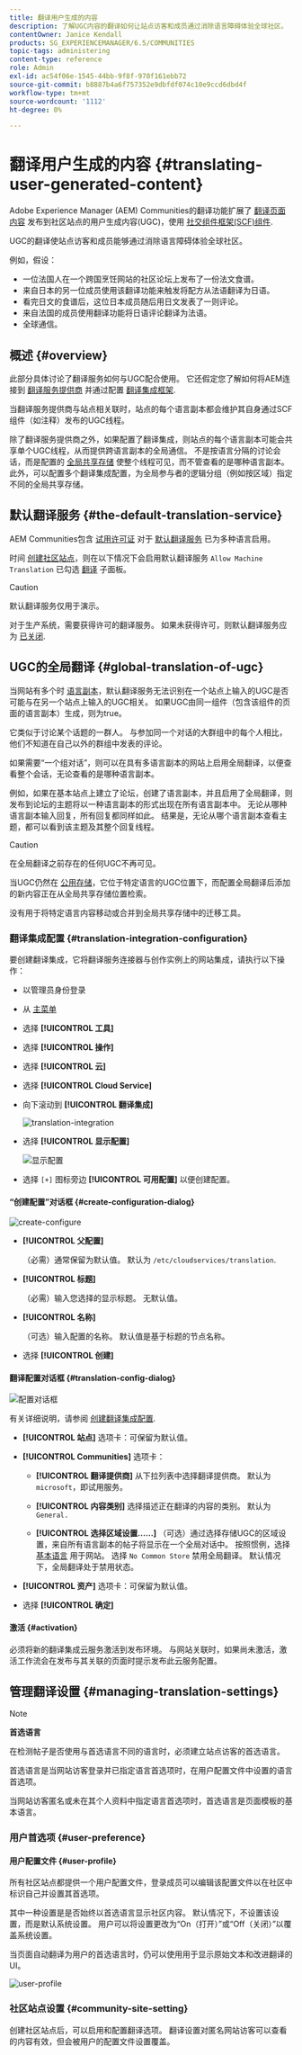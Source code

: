 ```yaml
---
title: 翻译用户生成的内容
description: 了解UGC内容的翻译如何让站点访客和成员通过消除语言障碍体验全球社区。
contentOwner: Janice Kendall
products: SG_EXPERIENCEMANAGER/6.5/COMMUNITIES
topic-tags: administering
content-type: reference
role: Admin
exl-id: ac54f06e-1545-44bb-9f8f-970f161ebb72
source-git-commit: b8887b4a6f757352e9dbfdf074c10e9ccd6dbd4f
workflow-type: tm+mt
source-wordcount: '1112'
ht-degree: 0%

---
```


# 翻译用户生成的内容 {#translating-user-generated-content}

Adobe Experience Manager (AEM) Communities的翻译功能扩展了 [翻译页面内容](../../help/sites-administering/translation.md) 发布到社区站点的用户生成内容(UGC)，使用 [社交组件框架(SCF)组件](scf.md).

UGC的翻译使站点访客和成员能够通过消除语言障碍体验全球社区。

例如，假设：

* 一位法国人在一个跨国烹饪网站的社区论坛上发布了一份法文食谱。
* 来自日本的另一位成员使用该翻译功能来触发将配方从法语翻译为日语。
* 看完日文的食谱后，这位日本成员随后用日文发表了一则评论。
* 来自法国的成员使用翻译功能将日语评论翻译为法语。
* 全球通信。

## 概述 {#overview}

此部分具体讨论了翻译服务如何与UGC配合使用。 它还假定您了解如何将AEM连接到 [翻译服务提供商](../../help/sites-administering/translation.md#connectingtoatranslationserviceprovider) 并通过配置 [翻译集成框架](../../help/sites-administering/tc-tic.md).

当翻译服务提供商与站点相关联时，站点的每个语言副本都会维护其自身通过SCF组件（如注释）发布的UGC线程。

除了翻译服务提供商之外，如果配置了翻译集成，则站点的每个语言副本可能会共享单个UGC线程，从而提供跨语言副本的全局通信。 不是按语言分隔的讨论会话，而是配置的 [全局共享存储](#global-translation-of-ugc) 使整个线程可见，而不管查看的是哪种语言副本。 此外，可以配置多个翻译集成配置，为全局参与者的逻辑分组（例如按区域）指定不同的全局共享存储。

## 默认翻译服务 {#the-default-translation-service}

AEM Communities包含 [试用许可证](../../help/sites-administering/tc-msconf.md#microsoft-translator-trial-license) 对于 [默认翻译服务](../../help/sites-administering/tc-msconf.md) 已为多种语言启用。

时间 [创建社区站点](sites-console.md)，则在以下情况下会启用默认翻译服务 `Allow Machine Translation` 已勾选 [翻译](sites-console.md#translation) 子面板。

>[!CAUTION]
>
>默认翻译服务仅用于演示。
>
>对于生产系统，需要获得许可的翻译服务。 如果未获得许可，则默认翻译服务应为 [已关闭](../../help/sites-administering/tc-msconf.md#microsoft-translator-trial-license-geometrixx-outdoors).

## UGC的全局翻译 {#global-translation-of-ugc}

当网站有多个时 [语言副本](../../help/sites-administering/tc-prep.md)，默认翻译服务无法识别在一个站点上输入的UGC是否可能与在另一个站点上输入的UGC相关。 如果UGC由同一组件（包含该组件的页面的语言副本）生成，则为true。

它类似于讨论某个话题的一群人。 与参加同一个对话的大群组中的每个人相比，他们不知道在自己以外的群组中发表的评论。

如果需要“一个组对话”，则可以在具有多语言副本的网站上启用全局翻译，以便查看整个会话，无论查看的是哪种语言副本。

例如，如果在基本站点上建立了论坛，创建了语言副本，并且启用了全局翻译，则发布到论坛的主题将以一种语言副本的形式出现在所有语言副本中。 无论从哪种语言副本输入回复，所有回复都同样如此。 结果是，无论从哪个语言副本查看主题，都可以看到该主题及其整个回复线程。

>[!CAUTION]
>
>在全局翻译之前存在的任何UGC不再可见。
>
>当UGC仍然在 [公用存储](working-with-srp.md)，它位于特定语言的UGC位置下，而配置全局翻译后添加的新内容正在从全局共享存储位置检索。
>
>没有用于将特定语言内容移动或合并到全局共享存储中的迁移工具。

### 翻译集成配置 {#translation-integration-configuration}

要创建翻译集成，它将翻译服务连接器与创作实例上的网站集成，请执行以下操作：

* 以管理员身份登录
* 从 [主菜单](http://localhost:4502/)
* 选择 **[!UICONTROL 工具]**
* 选择 **[!UICONTROL 操作]**
* 选择 **[!UICONTROL 云]**
* 选择 **[!UICONTROL Cloud Service]**
* 向下滚动到 **[!UICONTROL 翻译集成]**

  ![translation-integration](assets/translation-integration.png)

* 选择 **[!UICONTROL 显示配置]**

  ![显示配置](assets/translation-integration1.png)

* 选择 `[+]` 图标旁边 **[!UICONTROL 可用配置]** 以便创建配置。

#### “创建配置”对话框 {#create-configuration-dialog}

![create-configure](assets/translation-integration2.png)

* **[!UICONTROL 父配置]**

  （必需）通常保留为默认值。 默认为 `/etc/cloudservices/translation`.

* **[!UICONTROL 标题]**

  （必需）输入您选择的显示标题。 无默认值。

* **[!UICONTROL 名称]**

  （可选）输入配置的名称。 默认值是基于标题的节点名称。

* 选择 **[!UICONTROL 创建]**

#### 翻译配置对话框 {#translation-config-dialog}

![配置对话框](assets/translation-integration3.png)

有关详细说明，请参阅 [创建翻译集成配置](../../help/sites-administering/tc-tic.md#creating-a-translation-integration-configuration).

* **[!UICONTROL 站点]** 选项卡：可保留为默认值。

* **[!UICONTROL Communities]** 选项卡：
   * **[!UICONTROL 翻译提供商]**
从下拉列表中选择翻译提供商。 默认为 `microsoft`，即试用服务。

   * **[!UICONTROL 内容类别]**
选择描述正在翻译的内容的类别。 默认为 `General.`

   * **[!UICONTROL 选择区域设置……]**
（可选）通过选择存储UGC的区域设置，来自所有语言副本的帖子将显示在一个全局对话中。 按照惯例，选择 [基本语言](sites-console.md#translation) 用于网站。 选择 `No Common Store` 禁用全局翻译。 默认情况下，全局翻译处于禁用状态。

* **[!UICONTROL 资产]** 选项卡：可保留为默认值。
* 选择 **[!UICONTROL 确定]**

#### 激活 {#activation}

必须将新的翻译集成云服务激活到发布环境。 与网站关联时，如果尚未激活，激活工作流会在发布与其关联的页面时提示发布此云服务配置。

## 管理翻译设置 {#managing-translation-settings}

>[!NOTE]
>
>**首选语言**
>
>在检测帖子是否使用与首选语言不同的语言时，必须建立站点访客的首选语言。
>
>首选语言是当网站访客登录并已指定语言首选项时，在用户配置文件中设置的语言首选项。
>
>当网站访客匿名或未在其个人资料中指定语言首选项时，首选语言是页面模板的基本语言。

### 用户首选项 {#user-preference}

#### 用户配置文件 {#user-profile}

所有社区站点都提供一个用户配置文件，登录成员可以编辑该配置文件以在社区中标识自己并设置其首选项。

其中一种设置是是否始终以首选语言显示社区内容。 默认情况下，不设置该设置，而是默认系统设置。 用户可以将设置更改为“On（打开）”或“Off（关闭）”以覆盖系统设置。

当页面自动翻译为用户的首选语言时，仍可以使用用于显示原始文本和改进翻译的UI。

![user-profile](assets/translation-integration4.png)

### 社区站点设置 {#community-site-setting}

创建社区站点后，可以启用和配置翻译选项。 翻译设置对匿名网站访客可以查看的内容有效，但会被用户的配置文件设置覆盖。
